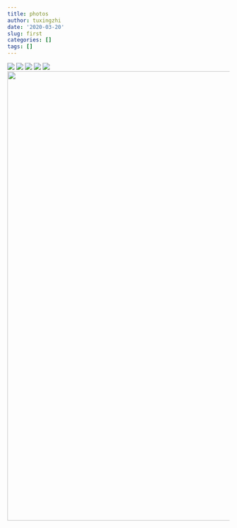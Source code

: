 ```yaml
---
title: photos
author: tuxingzhi
date: '2020-03-20'
slug: first
categories: []
tags: []
---
```

![](/post/2020-04-21-first_files/3F4A9DEA3D46EE62480B552412385EE5.jpg)
![](/post/2020-04-21-first_files/19F3ECD347FD5DF7C6C1F73D20122AD4.jpg)
![](/post/2020-04-21-first_files/1581515752859.jpeg)
![](/post/2020-04-21-first_files/1581515787078.jpeg)
![](/post/2020-03-20-photos_files/9FFF7E2CC3BB779143D08CFA5D6FC7AD.png)
<img src="/post/2020-03-20-photos_files/AAB7FD3B247A4A5E2825ED72A3934684.png" alt="" width="1020px"/>